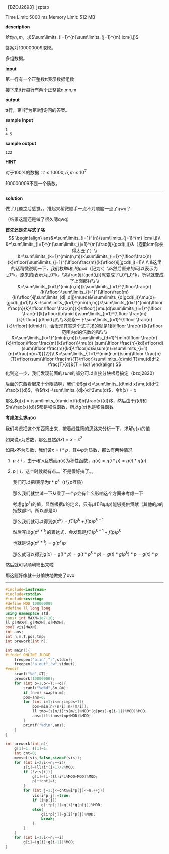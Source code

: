 【BZOJ2693】jzptab

Time Limit: 5000 ms   Memory Limit: 512 MB

**description**

给你$n, m$，求$\sum\limits_{i=1}^{n}\sum\limits_{j=1}^{m} lcm(i,j)$

答案对100000009取模。

多组数据。

**input**

第一行有一个正整数tt表示数据组数

接下来tt行每行有两个正整数n,mn,m

**output**

tt行，第ii行为第ii组询问的答案。

**sample input**

```
1
4 5
```

**sample output**

```
122
```

**HINT**

对于100%的数据：$t≤10000,n,m≤10^7$

$100000009$不是一个质数。

------

**solution**

做了几题之后感觉。。推起来稍微顺手一点不对顺脑一点了qwq？

（结果这题还是做了很久嗯qwq）

**首先还是先写式子咯**
$$
\begin{align}
ans&=\sum\limits_{i=1}^{n}\sum\limits_{j=1}^{m} lcm(i,j)\\
&=\sum\limits_{i=1}^{n}\sum\limits_{j=1}^{m}\frac{ij}{gcd(i,j)}&（抱歉lcm你长得太丑了）\\
&=\sum\limits_{k=1}^{min(n,m)}k\sum\limits_{i=1}^{\lfloor\frac{n}{k}\rfloor}\sum\limits_{j=1}^{\lfloor\frac{m}{k}\rfloor}ij[gcd(i,j)=1]\\
\\
&这里的话稍微说明一下，我们枚举i和j的gcd（记为k）\\&然后原来的i可以表示为i_0*k，原来的j表示为j_0*k，\\&\frac{ij}{gcd(i,j)}就变成了i_0*j_0*k，所以就变成了上面那样\\
\\
&=\sum\limits_{k=1}^{min(n,m)}k\sum\limits_{i=1}^{\lfloor\frac{n}{k}\rfloor}\sum\limits_{j=1}^{\lfloor\frac{m}{k}\rfloor}ij\sum\limits_{d|i,d|j}\mu(d)&(\sum\limits_{d|gcd(i,j)}\mu(d)=[gcd(i,j)=1])\\
&=\sum\limits_{k=1}^{min(n,m)}k\sum\limits_{d=1}^{min(\lfloor \frac{n}{k}\rfloor,\lfloor \frac{m}{k}\rfloor)}\mu(d)\sum\limits_{i=1}^{\lfloor \frac{n}{k}\rfloor}i[d\mid i]\sum\limits_{j=1}^{\lfloor \frac{m}{k}\rfloor}j[d\mid j]\\
\\
&观察一下\sum\limits_{i=1}^{\lfloor \frac{n}{k}\rfloor}i[d\mid i]，会发现其实这个式子求的就是1到\lfloor \frac{n}{k}\rfloor范围内d的倍数的和\\
\\
&=\sum\limits_{k=1}^{min(n,m)}k\sum\limits_{d=1}^{min(\lfloor \frac{n}{k}\rfloor,\lfloor \frac{m}{k}\rfloor)}\mu(d) (sum(\lfloor \frac{n}{kd}\rfloor)d)(sum(\lfloor \frac{m}{kd}\rfloor)d)&(sum(n)=\sum\limits_{i=1}{n}=\frac{n(n+1)}{2})\\
&=\sum\limits_{T=1}^{min(n,m)}sum(\lfloor \frac{n}{T}\rfloor)sum(\lfloor \frac{m}{T}\rfloor)\sum\limits_{d\mid T}\mu(d)d^2 \frac{T}{d}&(T = kd)
\end{align}
$$
化到这一步，我们发现前面的$sum$的部分可以直接分块根号搞定（bzoj2820）

后面的东西看起来十分眼熟啊，我们令$g(x)=\sum\limits_{d\mid x}\mu(d)d^2 \frac{x}{d}$，令$f(x)=\sum\limits_{d|x}d^2\mu(d)$，令$h(x)=x$

那么$g(x) = \sum\limits_{d\mid x}f(d)h(\frac{x}{d})$，然后由于$f(d)$和$h(\frac{x}{d})$都是积性函数，所以$g(x)$也是积性函数

**考虑怎么求$g(x)$**

我们考虑把这个东西筛出来，按着线性筛的思路来分析一下，求解$g(x)$的值

如果说$x$为质数，那么显然$g(x) = x - x^2$

如果$x$不为质数，我们设$x = i * p$，其中$p$为质数，那么有两种情况

1. $p \nmid i$ ，由于$i$和$p$互质而$g(x)$为积性函数，$g(x) = g(i*p) = g(i) * g(p)$

2. $p\mid i$，这个时候就有点。。不是很好搞了。。

   我们可以把$i$表示为$t * p^k$（$t$与$p$互质）

   那么我们就尝试一下从乘了一个$p$会有什么影响这个方面来考虑一下

   考虑$g(p^k)$的值，显然根据$\mu$的定义，只有$\mu(1)$和$\mu(p)$能够提供贡献（其他的$p$的指数都>1，所以都是0）

   那么我们就可以得到$g(p^k) = f(1)p^{k} + f(p)p^{k-1}$

   然后写出$g(p^{k+1})$的表达式，会发现是$f(1)p^{k+1} + f(p)p^{k}$

   也就是说$g(p^{k+1}) = g(p^k) p$

   那么就可以得到$g(x) = g(i * p) = g(t * p^k *p) = g(t) * g(p^{k}) * p = g(x) * p$

然后就可以顺利筛出来啦



那这题好像就十分愉快地做完了ovo

------



```c++
#include<iostream>
#include<cstdio>
#include<cstring>
#define MOD 100000009
#define ll long long
using namespace std;
const int MAXN=1e7+10;
ll p[MAXN],g[MAXN],s[MAXN];
bool vis[MAXN];
int ans;
int n,m,T,pos,tmp;
int prework(int n);

int main(){
#ifndef ONLINE_JUDGE
	freopen("a.in","r",stdin);
	freopen("a.out","w",stdout);
#endif
	scanf("%d",&T);
	prework(10000000);
	for (int o=1;o<=T;++o){
		scanf("%d%d",&n,&m);
		if (n>m) swap(n,m);
		pos=ans=0;
		for (int i=1;i<=n;i=pos+1){
			pos=min(n/(n/i),m/(m/i));
			ll tmp=(s[n/i]*s[m/i]%MOD*(g[pos]-g[i-1])%MOD)%MOD;
			ans=((ll)ans+tmp+MOD)%MOD;
		}
		printf("%d\n",ans);
	}
}

int prework(int n){
	g[1]=1; s[1]=1;
	int cnt=0;
	memset(vis,false,sizeof(vis));
	for (int i=2;i<=n;++i){
		s[i]=(ll)i*(i+1)/2%MOD;
		if (!vis[i]){
			g[i]=(i-(ll)i*i%MOD+MOD)%MOD;
			p[++cnt]=i;
		}
		for (int j=1;j<=cnt&&i*p[j]<=n;++j){
			vis[i*p[j]]=true;
			if (i%p[j])
				g[i*p[j]]=g[i]*g[p[j]]%MOD;
			else{
				g[i*p[j]]=g[i]*p[j]%MOD;
				break;
			}
		}
	}
	for (int i=1;i<=n;++i)
		g[i]=(g[i]+g[i-1])%MOD;
}

```

